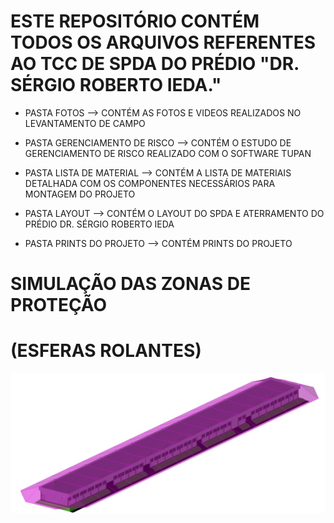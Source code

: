# ESTE REPOSITÓRIO CONTÉM TODOS OS ARQUIVOS REFERENTES AO TCC DE SPDA DO PRÉDIO "DR. SÉRGIO ROBERTO IEDA."

- PASTA FOTOS --> CONTÉM AS FOTOS E VIDEOS REALIZADOS NO LEVANTAMENTO DE CAMPO

- PASTA GERENCIAMENTO DE RISCO --> CONTÉM O ESTUDO DE GERENCIAMENTO DE RISCO REALIZADO COM O SOFTWARE TUPAN

- PASTA LISTA DE MATERIAL --> CONTÉM A LISTA DE MATERIAIS DETALHADA COM OS COMPONENTES NECESSÁRIOS PARA MONTAGEM DO PROJETO

- PASTA LAYOUT --> CONTÉM O LAYOUT DO SPDA E ATERRAMENTO DO PRÉDIO DR. SÉRGIO ROBERTO IEDA

- PASTA PRINTS DO PROJETO --> CONTÉM PRINTS DO PROJETO


# SIMULAÇÃO DAS ZONAS DE PROTEÇÃO 
# (ESFERAS ROLANTES)
![Zonas de Proteção](https://github.com/Luiz895/TCC/blob/main/Imagens%20Print%20do%20Projeto/Zonas%20de%20Prote%C3%A7%C3%A3o.jfif)
